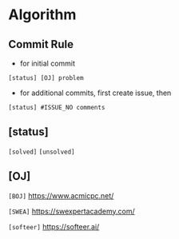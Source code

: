 # Algorithm

## Commit Rule
- for initial commit
  
`[status] [OJ] problem`
- for additional commits, first create issue, then
  
`[status] #ISSUE_NO comments`

## [status]
`[solved]`
`[unsolved]`

## [OJ]
`[BOJ]` https://www.acmicpc.net/

`[SWEA]` https://swexpertacademy.com/

`[softeer]` https://softeer.ai/
